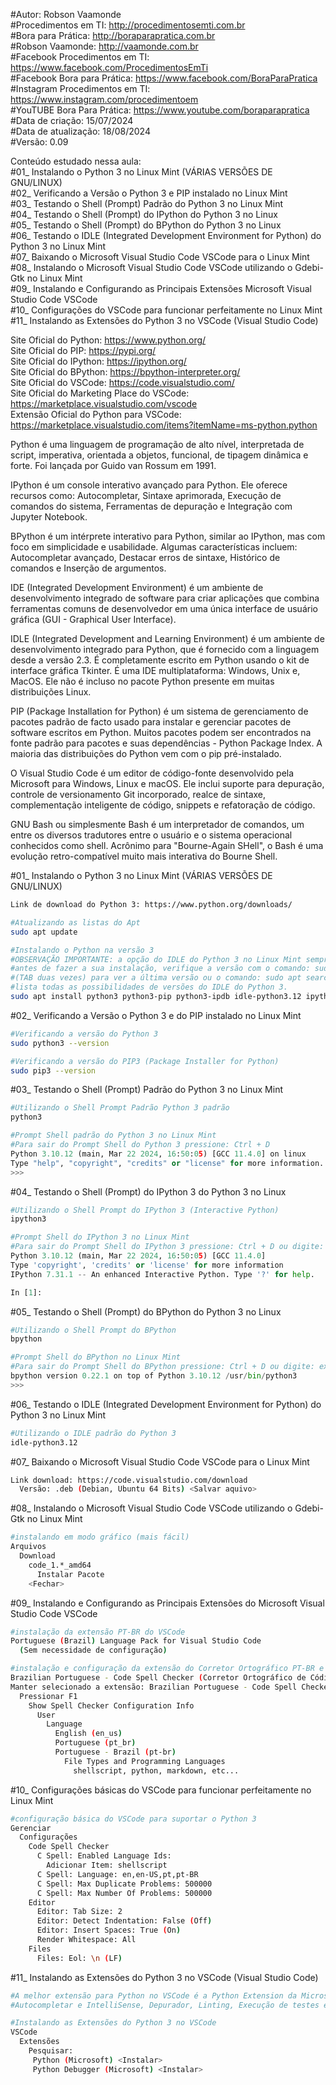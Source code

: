#Autor: Robson Vaamonde<br>
#Procedimentos em TI: http://procedimentosemti.com.br<br>
#Bora para Prática: http://boraparapratica.com.br<br>
#Robson Vaamonde: http://vaamonde.com.br<br>
#Facebook Procedimentos em TI: https://www.facebook.com/ProcedimentosEmTi<br>
#Facebook Bora para Prática: https://www.facebook.com/BoraParaPratica<br>
#Instagram Procedimentos em TI: https://www.instagram.com/procedimentoem<br>
#YouTUBE Bora Para Prática: https://www.youtube.com/boraparapratica<br>
#Data de criação: 15/07/2024<br>
#Data de atualização: 18/08/2024<br>
#Versão: 0.09<br>

Conteúdo estudado nessa aula:<br>
#01_ Instalando o Python 3 no Linux Mint (VÁRIAS VERSÕES DE GNU/LINUX)<br>
#02_ Verificando a Versão o Python 3 e PIP instalado no Linux Mint<br>
#03_ Testando o Shell (Prompt) Padrão do Python 3 no Linux Mint<br>
#04_ Testando o Shell (Prompt) do IPython do Python 3 no Linux<br>
#05_ Testando o Shell (Prompt) do BPython do Python 3 no Linux<br>
#06_ Testando o IDLE (Integrated Development Environment for Python) do Python 3 no Linux Mint<br>
#07_ Baixando o Microsoft Visual Studio Code VSCode para o Linux Mint<br>
#08_ Instalando o Microsoft Visual Studio Code VSCode utilizando o Gdebi-Gtk no Linux Mint<br>
#09_ Instalando e Configurando as Principais Extensões Microsoft Visual Studio Code VSCode<br>
#10_ Configurações do VSCode para funcionar perfeitamente no Linux Mint<br>
#11_ Instalando as Extensões do Python 3 no VSCode (Visual Studio Code)<br>

Site Oficial do Python: https://www.python.org/<br>
Site Oficial do PIP: https://pypi.org/<br>
Site Oficial do IPython: https://ipython.org/<br>
Site Oficial do BPython: https://bpython-interpreter.org/<br>
Site Oficial do VSCode: https://code.visualstudio.com/<br>
Site Oficial do Marketing Place do VSCode: https://marketplace.visualstudio.com/vscode<br>
Extensão Oficial do Python para VSCode: https://marketplace.visualstudio.com/items?itemName=ms-python.python

Python é uma linguagem de programação de alto nível, interpretada de script, imperativa, orientada a objetos, funcional, de tipagem dinâmica e forte. Foi lançada por Guido van Rossum em 1991.

IPython é um console interativo avançado para Python. Ele oferece recursos como: Autocompletar, Sintaxe aprimorada, Execução de comandos do sistema, Ferramentas de depuração e Integração com Jupyter Notebook.

BPython é um intérprete interativo para Python, similar ao IPython, mas com foco em simplicidade e usabilidade. Algumas características incluem: Autocompletar avançado, Destacar erros de sintaxe, Histórico de comandos e Inserção de argumentos.

IDE (Integrated Development Environment) é um ambiente de desenvolvimento integrado de software para criar aplicações que combina ferramentas comuns de desenvolvedor em uma única interface de usuário gráfica (GUI - Graphical User Interface).

IDLE (Integrated Development and Learning Environment) é um ambiente de desenvolvimento integrado para Python, que é fornecido com a linguagem desde a versão 2.3. É completamente escrito em Python usando o kit de interface gráfica Tkinter. É uma IDE multiplataforma: Windows, Unix e, MacOS. Ele não é incluso no pacote Python presente em muitas distribuições Linux.

PIP (Package Installation for Python) é um sistema de gerenciamento de pacotes padrão de facto usado para instalar e gerenciar pacotes de software escritos em Python. Muitos pacotes podem ser encontrados na fonte padrão para pacotes e suas dependências - Python Package Index. A maioria das distribuições do Python vem com o pip pré-instalado.

O Visual Studio Code é um editor de código-fonte desenvolvido pela Microsoft para Windows, Linux e macOS. Ele inclui suporte para depuração, controle de versionamento Git incorporado, realce de sintaxe, complementação inteligente de código, snippets e refatoração de código.

GNU Bash ou simplesmente Bash é um interpretador de comandos, um entre os diversos tradutores entre o usuário e o sistema operacional conhecidos como shell. Acrônimo para "Bourne-Again SHell", o Bash é uma evolução retro-compatível muito mais interativa do Bourne Shell.

#01_ Instalando o Python 3 no Linux Mint (VÁRIAS VERSÕES DE GNU/LINUX)<br>
```bash
Link de download do Python 3: https://www.python.org/downloads/

#Atualizando as listas do Apt
sudo apt update

#Instalando o Python na versão 3
#OBSERVAÇÃO IMPORTANTE: a opção do IDLE do Python 3 no Linux Mint sempre sofre atualização,
#antes de fazer a sua instalação, verifique a versão com o comando: sudo apt instal idle-python 
#(TAB duas vezes) para ver a última versão ou o comando: sudo apt search idle-python3 que
#lista todas as possibilidades de versões do IDLE do Python 3.
sudo apt install python3 python3-pip python3-ipdb idle-python3.12 ipython3 bpython git vim cloc
```

#02_ Verificando a Versão o Python 3 e do PIP instalado no Linux Mint<br>
```bash
#Verificando a versão do Python 3
sudo python3 --version

#Verificando a versão do PIP3 (Package Installer for Python)
sudo pip3 --version
```

#03_ Testando o Shell (Prompt) Padrão do Python 3 no Linux Mint<br>
```bash
#Utilizando o Shell Prompt Padrão Python 3 padrão
python3
```
```python
#Prompt Shell padrão do Python 3 no Linux Mint
#Para sair do Prompt Shell do Python 3 pressione: Ctrl + D
Python 3.10.12 (main, Mar 22 2024, 16:50:05) [GCC 11.4.0] on linux
Type "help", "copyright", "credits" or "license" for more information.
>>>
```

#04_ Testando o Shell (Prompt) do IPython 3 do Python 3 no Linux<br>
```bash
#Utilizando o Shell Prompt do IPython 3 (Interactive Python)
ipython3
```
```python
#Prompt Shell do IPython 3 no Linux Mint
#Para sair do Prompt Shell do IPython 3 pressione: Ctrl + D ou digite: exit ou quit
Python 3.10.12 (main, Mar 22 2024, 16:50:05) [GCC 11.4.0]
Type 'copyright', 'credits' or 'license' for more information
IPython 7.31.1 -- An enhanced Interactive Python. Type '?' for help.

In [1]:
```

#05_ Testando o Shell (Prompt) do BPython do Python 3 no Linux<br>
```bash
#Utilizando o Shell Prompt do BPython
bpython
```
```python
#Prompt Shell do BPython no Linux Mint
#Para sair do Prompt Shell do BPython pressione: Ctrl + D ou digite: exit() ou quit()
bpython version 0.22.1 on top of Python 3.10.12 /usr/bin/python3
>>>
```

#06_ Testando o IDLE (Integrated Development Environment for Python) do Python 3 no Linux Mint<br>
```bash
#Utilizando o IDLE padrão do Python 3
idle-python3.12
```

#07_ Baixando o Microsoft Visual Studio Code VSCode para o Linux Mint<br>
```bash
Link download: https://code.visualstudio.com/download
  Versão: .deb (Debian, Ubuntu 64 Bits) <Salvar aquivo>
```

#08_ Instalando o Microsoft Visual Studio Code VSCode utilizando o Gdebi-Gtk no Linux Mint<br>
```bash
#instalando em modo gráfico (mais fácil)
Arquivos
  Download
    code_1.*_amd64
      Instalar Pacote
    <Fechar>
```

#09_ Instalando e Configurando as Principais Extensões do Microsoft Visual Studio Code VSCode<br>
```bash
#instalação da extensão PT-BR do VSCode
Portuguese (Brazil) Language Pack for Visual Studio Code
  (Sem necessidade de configuração)

#instalação e configuração da extensão do Corretor Ortográfico PT-BR e US
Brazilian Portuguese - Code Spell Checker (Corretor Ortográfico de Código)
Manter selecionado a extensão: Brazilian Portuguese - Code Spell Checker
  Pressionar F1
    Show Spell Checker Configuration Info
      User
        Language
          English (en_us)
          Portuguese (pt_br)
          Portuguese - Brazil (pt-br)
            File Types and Programming Languages
              shellscript, python, markdown, etc...
```

#10_ Configurações básicas do VSCode para funcionar perfeitamente no Linux Mint<br>
```bash
#configuração básica do VSCode para suportar o Python 3
Gerenciar
  Configurações
    Code Spell Checker
      C Spell: Enabled Language Ids: 
        Adicionar Item: shellscript
      C Spell: Language: en,en-US,pt,pt-BR
      C Spell: Max Duplicate Problems: 500000
      C Spell: Max Number Of Problems: 500000
    Editor
      Editor: Tab Size: 2
      Editor: Detect Indentation: False (Off)
      Editor: Insert Spaces: True (On)
      Render Whitespace: All
    Files
      Files: Eol: \n (LF)
```

#11_ Instalando as Extensões do Python 3 no VSCode (Visual Studio Code)<br>
```bash
#A melhor extensão para Python no VSCode é a Python Extension da Microsoft. Ela oferece:
#Autocompletar e IntelliSense, Depurador, Linting, Execução de testes e Jupyter Notebooks.

#Instalando as Extensões do Python 3 no VSCode
VSCode
  Extensões
    Pesquisar:
     Python (Microsoft) <Instalar>
     Python Debugger (Microsoft) <Instalar>
```